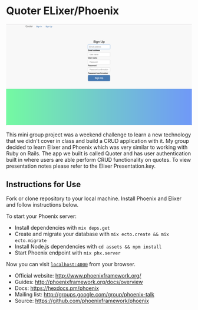 <h1>Quoter ELixer/Phoenix</h1>
<img src="./screen.png">

This mini group project was a weekend challenge to learn a new technology that we didn't cover in class and build a CRUD application with it. My group decided to learn Elixer and Phoenix which was very similar to working with Ruby on Rails. The app we built is called Quoter and has user authentication built in where users are able perform CRUD functionality on quotes. To view presentation notes please refer to the Elixer Presentation.key.


<h2>Instructions for Use</h2>

Fork or clone repository to your local machine. Install Phoenix and Elixer and follow instructions below.


To start your Phoenix server:

  * Install dependencies with `mix deps.get`
  * Create and migrate your database with `mix ecto.create && mix ecto.migrate`
  * Install Node.js dependencies with `cd assets && npm install`
  * Start Phoenix endpoint with `mix phx.server`

Now you can visit [`localhost:4000`](http://localhost:4000) from your browser.



  * Official website: http://www.phoenixframework.org/
  * Guides: http://phoenixframework.org/docs/overview
  * Docs: https://hexdocs.pm/phoenix
  * Mailing list: http://groups.google.com/group/phoenix-talk
  * Source: https://github.com/phoenixframework/phoenix